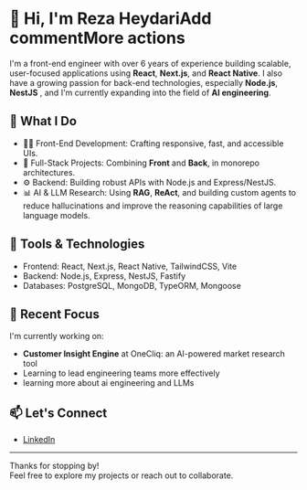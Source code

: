 # 👋 Hi, I'm Reza HeydariAdd commentMore actions

I'm a front-end engineer with over 6 years of experience building scalable, user-focused applications using **React**, **Next.js**, and **React Native**. I also have a growing passion for back-end technologies, especially **Node.js**, **NestJS** , and I'm currently expanding into the field of **AI engineering**.

## 🚀 What I Do

- 🧑‍💻 Front-End Development: Crafting responsive, fast, and accessible UIs.
- 🔁 Full-Stack Projects: Combining **Front** and **Back**, in monorepo architectures.
- ⚙️ Backend: Building robust APIs with Node.js and Express/NestJS.
- 📊 AI & LLM Research: Using **RAG**, **ReAct**, and building custom agents to reduce hallucinations and improve the reasoning capabilities of large language models.

## 🔧 Tools & Technologies

- Frontend: React, Next.js, React Native, TailwindCSS, Vite  
- Backend: Node.js, Express, NestJS, Fastify  
- Databases: PostgreSQL, MongoDB, TypeORM, Mongoose  

## 🧠 Recent Focus

I'm currently working on:
- **Customer Insight Engine** at OneCliq: an AI-powered market research tool
- Learning to lead engineering teams more effectively
- learning more about ai engineering and LLMs

## 📫 Let's Connect

- [LinkedIn](https://www.linkedin.com/in/reza-heydarii/)

---

Thanks for stopping by!  
Feel free to explore my projects or reach out to collaborate.
